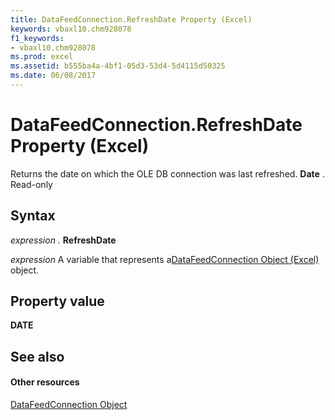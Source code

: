```yaml
---
title: DataFeedConnection.RefreshDate Property (Excel)
keywords: vbaxl10.chm928078
f1_keywords:
- vbaxl10.chm928078
ms.prod: excel
ms.assetid: b555ba4a-4bf1-05d3-53d4-5d4115d50325
ms.date: 06/08/2017
---
```



# DataFeedConnection.RefreshDate Property (Excel)

Returns the date on which the OLE DB connection was last refreshed. **Date** . Read-only


## Syntax

 _expression_ . **RefreshDate**

 _expression_ A variable that represents a[DataFeedConnection Object (Excel)](datafeedconnection-object-excel.md) object.


## Property value

 **DATE**


## See also


#### Other resources



[DataFeedConnection Object](datafeedconnection-object-excel.md)


